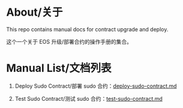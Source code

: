 # About/关于

This repo contains manual docs for contract upgrade and deploy.

这个一个关于 EOS 升级/部署合约的操作手册的集合。


# Manual List/文档列表

1. Deploy Sudo Contract/部署 sudo 合约：[deploy-sudo-contract.md](./deploy-sudo-contract.md)

2. Test Sudo Contract/测试 sudo 合约：[test-sudo-contract.md](./test-sudo-contract.md)
